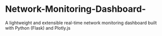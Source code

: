 # Network-Monitoring-Dashboard-
A lightweight and extensible real-time network monitoring dashboard built with Python (Flask) and Plotly.js
